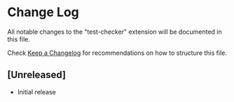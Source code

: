 # Change Log

All notable changes to the "test-checker" extension will be documented in this file.

Check [Keep a Changelog](http://keepachangelog.com/) for recommendations on how to structure this file.

## [Unreleased]

- Initial release